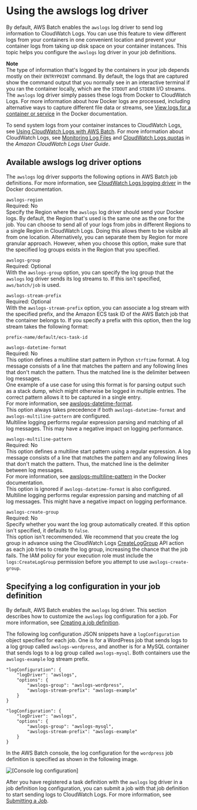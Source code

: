 # Using the awslogs log driver<a name="using_awslogs"></a>

By default, AWS Batch enables the `awslogs` log driver to send log information to CloudWatch Logs\. You can use this feature to view different logs from your containers in one convenient location and prevent your container logs from taking up disk space on your container instances\. This topic helps you configure the `awslogs` log driver in your job definitions\.

**Note**  
The type of information that's logged by the containers in your job depends mostly on their `ENTRYPOINT` command\. By default, the logs that are captured show the command output that you normally see in an interactive terminal if you ran the container locally, which are the `STDOUT` and `STDERR` I/O streams\. The `awslogs` log driver simply passes these logs from Docker to CloudWatch Logs\. For more information about how Docker logs are processed, including alternative ways to capture different file data or streams, see [View logs for a container or service](https://docs.docker.com/config/containers/logging/) in the Docker documentation\.

To send system logs from your container instances to CloudWatch Logs, see [Using CloudWatch Logs with AWS Batch](using_cloudwatch_logs.md)\. For more information about CloudWatch Logs, see [Monitoring Log Files](https://docs.aws.amazon.com/AmazonCloudWatch/latest/DeveloperGuide/WhatIsCloudWatchLogs.html) and [CloudWatch Logs quotas](https://docs.aws.amazon.com/AmazonCloudWatch/latest/logs/cloudwatch_limits_cwl.html) in the *Amazon CloudWatch Logs User Guide*\.

## Available awslogs log driver options<a name="create_awslogs_logdriver_options"></a>

The `awslogs` log driver supports the following options in AWS Batch job definitions\. For more information, see [CloudWatch Logs logging driver](https://docs.docker.com/config/containers/logging/awslogs/) in the Docker documentation\.

`awslogs-region`  
Required: No  
Specify the Region where the `awslogs` log driver should send your Docker logs\. By default, the Region that's used is the same one as the one for the job\. You can choose to send all of your logs from jobs in different Regions to a single Region in CloudWatch Logs\. Doing this allows them to be visible all from one location\. Alternatively, you can separate them by Region for more granular approach\. However, when you choose this option, make sure that the specified log groups exists in the Region that you specified\.

`awslogs-group`  
Required: Optional  
With the `awslogs-group` option, you can specify the log group that the `awslogs` log driver sends its log streams to\. If this isn't specified, `aws/batch/job` is used\.

`awslogs-stream-prefix`  
Required: Optional  
With the `awslogs-stream-prefix` option, you can associate a log stream with the specified prefix, and the Amazon ECS task ID of the AWS Batch job that the container belongs to\. If you specify a prefix with this option, then the log stream takes the following format:  

```
prefix-name/default/ecs-task-id
```

`awslogs-datetime-format`  
Required: No  
This option defines a multiline start pattern in Python `strftime` format\. A log message consists of a line that matches the pattern and any following lines that don't match the pattern\. Thus the matched line is the delimiter between log messages\.  
One example of a use case for using this format is for parsing output such as a stack dump, which might otherwise be logged in multiple entries\. The correct pattern allows it to be captured in a single entry\.  
For more information, see [awslogs\-datetime\-format](https://docs.docker.com/config/containers/logging/awslogs/#awslogs-datetime-format)\.  
This option always takes precedence if both `awslogs-datetime-format` and `awslogs-multiline-pattern` are configured\.  
Multiline logging performs regular expression parsing and matching of all log messages\. This may have a negative impact on logging performance\.

`awslogs-multiline-pattern`  
Required: No  
This option defines a multiline start pattern using a regular expression\. A log message consists of a line that matches the pattern and any following lines that don't match the pattern\. Thus, the matched line is the delimiter between log messages\.  
For more information, see [awslogs\-multiline\-pattern](https://docs.docker.com/config/containers/logging/awslogs/#awslogs-multiline-pattern) in the Docker documentation\.  
This option is ignored if `awslogs-datetime-format` is also configured\.  
Multiline logging performs regular expression parsing and matching of all log messages\. This might have a negative impact on logging performance\.

`awslogs-create-group`  
Required: No  
Specify whether you want the log group automatically created\. If this option isn't specified, it defaults to `false`\.  
This option isn't recommended\. We recommend that you create the log group in advance using the CloudWatch Logs [CreateLogGroup](https://docs.aws.amazon.com/AmazonCloudWatchLogs/latest/APIReference/API_CreateLogGroup.html) API action as each job tries to create the log group, increasing the chance that the job fails\.
The IAM policy for your execution role must include the `logs:CreateLogGroup` permission before you attempt to use `awslogs-create-group`\.

## Specifying a log configuration in your job definition<a name="specify-log-config"></a>

By default, AWS Batch enables the `awslogs` log driver\. This section describes how to customize the `awslogs` log configuration for a job\. For more information, see [Creating a job definition](create-job-definition.md)\.

The following log configuration JSON snippets have a `logConfiguration` object specified for each job\. One is for a WordPress job that sends logs to a log group called `awslogs-wordpress`, and another is for a MySQL container that sends logs to a log group called `awslogs-mysql`\. Both containers use the `awslogs-example` log stream prefix\.

```
"logConfiguration": {
    "logDriver": "awslogs",
    "options": {
        "awslogs-group": "awslogs-wordpress",
        "awslogs-stream-prefix": "awslogs-example"
    }
}
```

```
"logConfiguration": {
    "logDriver": "awslogs",
    "options": {
        "awslogs-group": "awslogs-mysql",
        "awslogs-stream-prefix": "awslogs-example"
    }
}
```

In the AWS Batch console, the log configuration for the `wordpress` job definition is specified as shown in the following image\. 

![\[Console log configuration\]](http://docs.aws.amazon.com/batch/latest/userguide/images/awslogs-console-config.png)

After you have registered a task definition with the `awslogs` log driver in a job definition log configuration, you can submit a job with that job definition to start sending logs to CloudWatch Logs\. For more information, see [Submitting a Job](submit_job.md)\.